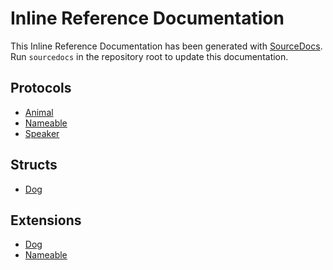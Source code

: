 # Inline Reference Documentation
This Inline Reference Documentation has been generated with [SourceDocs](https://github.com/eneko/SourceDocs).
Run `sourcedocs` in the repository root to update this documentation.

## Protocols

-   [Animal](/docs/reference/SourceDocsDemo/protocols/Animal.md)
-   [Nameable](/docs/reference/SourceDocsDemo/protocols/Nameable.md)
-   [Speaker](/docs/reference/SourceDocsDemo/protocols/Speaker.md)

## Structs

-   [Dog](/docs/reference/SourceDocsDemo/structs/Dog.md)

## Extensions

-   [Dog](/docs/reference/SourceDocsDemo/extensions/Dog.md)
-   [Nameable](/docs/reference/SourceDocsDemo/extensions/Nameable.md)
